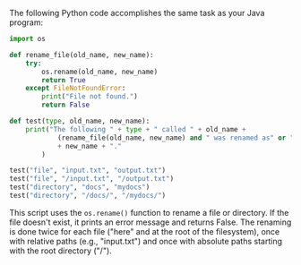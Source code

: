 The following Python code accomplishes the same task as your Java program:

```python
import os

def rename_file(old_name, new_name):
    try:
        os.rename(old_name, new_name)
        return True
    except FileNotFoundError:
        print("File not found.")
        return False

def test(type, old_name, new_name):
    print("The following " + type + " called " + old_name +
            (rename_file(old_name, new_name) and " was renamed as" or " could not be renamed into")
            + new_name + "."
        )

test("file", "input.txt", "output.txt")
test("file", "/input.txt", "/output.txt")
test("directory", "docs", "mydocs")
test("directory", "/docs/", "/mydocs/")
```

This script uses the `os.rename()` function to rename a file or directory. If the file doesn't exist, it prints an error message and returns False. The renaming is done twice for each file ("here" and at the root of the filesystem), once with relative paths (e.g., "input.txt") and once with absolute paths starting with the root directory ("/").
